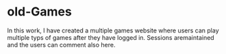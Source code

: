 # old-Games

In this work, I have created a multiple games website where users can play multiple typs of games after they have logged in.
Sessions aremaintained and the users can comment also here. 

